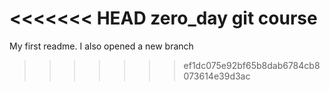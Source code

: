 <<<<<<< HEAD
zero_day git course
=======
My first readme.
I also opened a new branch
>>>>>>> ef1dc075e92bf65b8dab6784cb8073614e39d3ac
